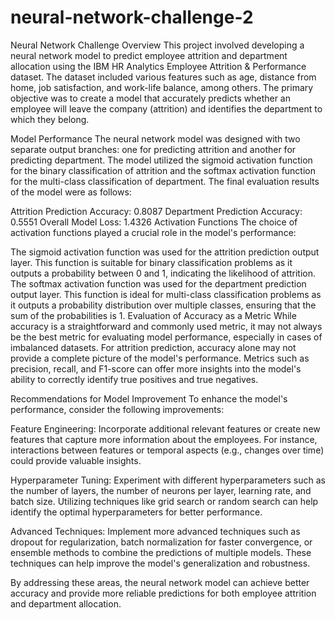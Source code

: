 # neural-network-challenge-2
Neural Network Challenge Overview
This project involved developing a neural network model to predict employee attrition and department allocation using the IBM HR Analytics Employee Attrition & Performance dataset. The dataset included various features such as age, distance from home, job satisfaction, and work-life balance, among others. The primary objective was to create a model that accurately predicts whether an employee will leave the company (attrition) and identifies the department to which they belong.

Model Performance
The neural network model was designed with two separate output branches: one for predicting attrition and another for predicting department. The model utilized the sigmoid activation function for the binary classification of attrition and the softmax activation function for the multi-class classification of department. The final evaluation results of the model were as follows:

Attrition Prediction Accuracy: 0.8087
Department Prediction Accuracy: 0.5551
Overall Model Loss: 1.4326
Activation Functions
The choice of activation functions played a crucial role in the model's performance:

The sigmoid activation function was used for the attrition prediction output layer. This function is suitable for binary classification problems as it outputs a probability between 0 and 1, indicating the likelihood of attrition.
The softmax activation function was used for the department prediction output layer. This function is ideal for multi-class classification problems as it outputs a probability distribution over multiple classes, ensuring that the sum of the probabilities is 1.
Evaluation of Accuracy as a Metric
While accuracy is a straightforward and commonly used metric, it may not always be the best metric for evaluating model performance, especially in cases of imbalanced datasets. For attrition prediction, accuracy alone may not provide a complete picture of the model's performance. Metrics such as precision, recall, and F1-score can offer more insights into the model's ability to correctly identify true positives and true negatives.

Recommendations for Model Improvement
To enhance the model's performance, consider the following improvements:

Feature Engineering: Incorporate additional relevant features or create new features that capture more information about the employees. For instance, interactions between features or temporal aspects (e.g., changes over time) could provide valuable insights.

Hyperparameter Tuning: Experiment with different hyperparameters such as the number of layers, the number of neurons per layer, learning rate, and batch size. Utilizing techniques like grid search or random search can help identify the optimal hyperparameters for better performance.

Advanced Techniques: Implement more advanced techniques such as dropout for regularization, batch normalization for faster convergence, or ensemble methods to combine the predictions of multiple models. These techniques can help improve the model's generalization and robustness.

By addressing these areas, the neural network model can achieve better accuracy and provide more reliable predictions for both employee attrition and department allocation.
